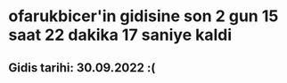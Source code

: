 # ofarukbicer'in gidisine son 2 gun 15 saat 22 dakika 17 saniye kaldi

## Gidis tarihi: 30.09.2022 :(